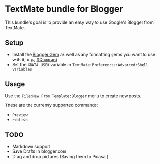 TextMate bundle for Blogger
===========================

This bundle's goal is to provide an easy way to use Google's Blogger from TextMate.

Setup
-----

* Install the [Blogger Gem][1] as well as any formatting gems you want to use with it, e.g., [RDiscount][2]
* Set the `GDATA_USER` variable in `TextMate:Preferences:Advanced:Shell Variables`

[1]: http://rubyforge.org/projects/blogger/
[2]: http://github.com/rtomayko/rdiscount/tree/master

Usage
-----

Use the `File:New From Template:Blogger` menu to create new posts.

These are the currently supported commands:

* `Preview`
* `Publish`

TODO
----

* Markdown support
* Save Drafts in blogger.com
* Drag and drop pictures (Saving them to Picasa )
